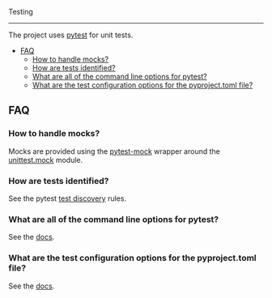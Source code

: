 Testing

---

The project uses [pytest](https://docs.pytest.org/en/6.2.x/contents.html) for unit tests.

- [FAQ](#faq)
  - [How to handle mocks?](#how-to-handle-mocks)
  - [How are tests identified?](#how-are-tests-identified)
  - [What are all of the command line options for pytest?](#what-are-all-of-the-command-line-options-for-pytest)
  - [What are the test configuration options for the pyproject.toml file?](#what-are-the-test-configuration-options-for-the-pyprojecttoml-file)

## FAQ

### How to handle mocks?

Mocks are provided using the [pytest-mock](https://github.com/pytest-dev/pytest-mock)
wrapper around the [unittest.mock](https://docs.python.org/3.9/library/unittest.mock.html) module.

### How are tests identified?

See the pytest [test discovery](https://docs.pytest.org/en/6.2.x/goodpractices.html#test-discovery) rules.

### What are all of the command line options for pytest?

See the [docs](https://docs.pytest.org/en/6.2.x/reference.html#command-line-flags).

### What are the test configuration options for the pyproject.toml file?
See the [docs](https://docs.pytest.org/en/6.2.x/reference.html#configuration-options).